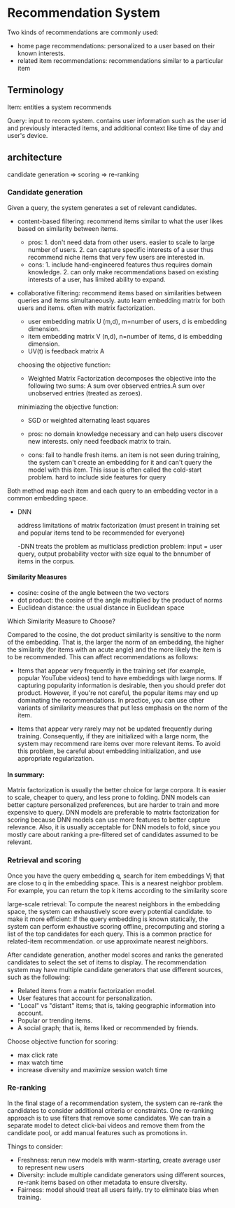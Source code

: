 # Recommendation System


Two kinds of recommendations are commonly used:
- home page recommendations: personalized to a user based on their known interests.
- related item recommendations: recommendations similar to a particular item

## Terminology

Item: entities a system recommends

Query: input to recom system. contains user information such as the user id and previously interacted items, and additional context like time of day and user's device.

## architecture

candidate generation => scoring => re-ranking


### Candidate generation

Given a query, the system generates a set of relevant candidates. 

- content-based filtering: recommend items similar to what the user likes based on similarity between items.
    - pros: 1. don't need data from other users. easier to scale to large number of users. 2. can capture specific interests of a user thus recommend niche items that very few users are interested in.
    - cons: 1. include hand-engineered features thus requires domain knowledge. 2. can only make recommendations based on existing interests of a user, has limited ability to expand.

- collaborative filtering: recommend items based on similarities between queries and items simultaneously.
    auto learn embedding matrix for both users and items. often with matrix factorization.
    - user embedding matrix U (m,d), m=number of users, d is embedding dimension.
    - item embedding matrix V (n,d), n=number of items, d is embedding dimension.
    - UV(t) is feedback matrix A

    choosing the objective function:
    - Weighted Matrix Factorization decomposes the objective into the following two sums: A sum over observed entries.A sum over unobserved entries (treated as zeroes).

    minimiazing the objective function:
    - SGD or weighted alternating least squares

    - pros: no domain knowledge necessary and can help users discover new interests. only need feedback matrix to train.

    - cons: fail to handle fresh items. an item is not seen during training, the system can't create an embedding for it and can't query the model with this item. This issue is often called the cold-start problem. hard to include side features for query

Both method map each item and each query to an embedding vector in a common embedding space. 

- DNN

    address limitations of matrix factorization (must present in training set and popular items tend to be recommended for everyone)

    -DNN treats the problem as multiclass prediction problem: input = user query, output probability vector with size equal to the bnnumber of items in the corpus.

#### Similarity Measures

- cosine: cosine of the angle between the two vectors
- dot product: the cosine of the angle multiplied by the product of norms
- Euclidean distance: the usual distance in Euclidean space

Which Similarity Measure to Choose?

Compared to the cosine, the dot product similarity is sensitive to the norm of the embedding. That is, the larger the norm of an embedding, the higher the similarity (for items with an acute angle) and the more likely the item is to be recommended. This can affect recommendations as follows:

- Items that appear very frequently in the training set (for example, popular YouTube videos) tend to have embeddings with large norms. If capturing popularity information is desirable, then you should prefer dot product. However, if you're not careful, the popular items may end up dominating the recommendations. In practice, you can use other variants of similarity measures that put less emphasis on the norm of the item. 

- Items that appear very rarely may not be updated frequently during training. Consequently, if they are initialized with a large norm, the system may recommend rare items over more relevant items. To avoid this problem, be careful about embedding initialization, and use appropriate regularization. 

#### In summary:

Matrix factorization is usually the better choice for large corpora. It is easier to scale, cheaper to query, and less prone to folding.
DNN models can better capture personalized preferences, but are harder to train and more expensive to query. DNN models are preferable to matrix factorization for scoring because DNN models can use more features to better capture relevance. Also, it is usually acceptable for DNN models to fold, since you mostly care about ranking a pre-filtered set of candidates assumed to be relevant.

### Retrieval and scoring
Once you have the query embedding q, search for item embeddings Vj that are close to q in the embedding space. This is a nearest neighbor problem. For example, you can return the top k items according to the similarity score 

large-scale retrieval: To compute the nearest neighbors in the embedding space, the system can exhaustively score every potential candidate. to make it more efficient: If the query embedding is known statically, the system can perform exhaustive scoring offline, precomputing and storing a list of the top candidates for each query. This is a common practice for related-item recommendation. or use approximate nearest neighbors.

After candidate generation, another model scores and ranks the generated candidates to select the set of items to display. The recommendation system may have multiple candidate generators that use different sources, such as the following:

- Related items from a matrix factorization model.
- User features that account for personalization.
- "Local" vs "distant" items; that is, taking geographic information into account.
- Popular or trending items.
- A social graph; that is, items liked or recommended by friends.

Choose objective function for scoring:
- max click rate
- max watch time
- increase diversity and maximize session watch time

### Re-ranking

In the final stage of a recommendation system, the system can re-rank the candidates to consider additional criteria or constraints. One re-ranking approach is to use filters that remove some candidates. We can train a separate model to detect click-bai videos and remove them from the candidate pool, or add manual features such as promotions in.

Things to consider:
- Freshness: rerun new models with warm-starting, create average user to represent new users
- Diversity: include multiple candidate generators using different sources, re-rank items based on other metadata to ensure diversity.
- Fairness: model should treat all users fairly. try to eliminate bias when training.


